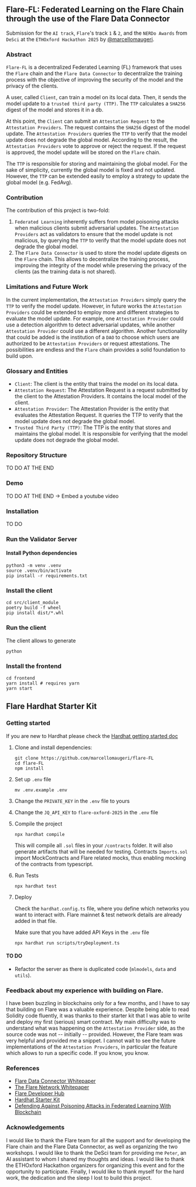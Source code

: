 ## Flare-FL: Federated Learning on the Flare Chain through the use of the Flare Data Connector
Submission for the `AI track`, `Flare`'s track `1` & `2`, and the `NERDo Awards` from `DeSci` at the `ETHOxford Hackathon 2025` by [@marcellomaugeri](https://github.com/marcellomaugeri).

### Abstract
`Flare-FL` is a decentralized Federated Learning (FL) framework that uses the `Flare` chain and the `Flare Data Connector` to decentralize the training process with the objective of improving the security of the model and the privacy of the clients.

A user, called `Client`, can train a model on its local data. Then, it sends the model update to a `trusted third party (TTP)`. The `TTP` calculates a `SHA256` digest of the model and stores it in a db.

At this point, the `Client` can submit an `Attestation Request` to the `Attestation Providers`. The request contains the `SHA256` digest of the model update. The `Attestation Providers` queries the `TTP` to verify that the model update does not degrade the global model. According to the result, the `Attestation Providers` vote to approve or reject the request.
If the request is approved, the model update will be stored on the `Flare` chain.

The `TTP` is responsible for storing and maintaining the global model. For the sake of simplicity, currently the global model is fixed and not updated. However, the `TTP` can be extended easily to employ a strategy to update the global model (e.g. FedAvg).

### Contribution

The contribution of this project is two-fold:
1. `Federated Learning` inherently suffers from model poisoning attacks when malicious clients submit adversarial updates. The `Attestation Providers` act as validators to ensure that the model update is not malicious, by querying the `TTP` to verify that the model update does not degrade the global model.
2. The `Flare Data Connector` is used to store the model update digests on the `Flare` chain. This allows to decentralize the training process, improving the integrity of the model while preserving the privacy of the clients (as the training data is not shared).

### Limitations and Future Work
In the current implementation, the `Attestation Providers` simply query the `TTP` to verify the model update. However, in future works the `Attestation Providers` could be extended to employ more and different strategies to evaluate the model update.
For example, one `Attestation Provider` could use a detection algorithm to detect adversarial updates, while another `Attestation Provider` could use a different algorithm.
Another functionality that could be added is the institution of a `DAO` to choose which users are authorized to be `Attestation Providers` or request attestations.
The possibilities are endless and the `Flare` chain provides a solid foundation to build upon.


### Glossary and Entities
- `Client`: The client is the entity that trains the model on its local data.
- `Attestation Request`: The Attestation Request is a request submitted by the client to the Attestation Providers. It contains the local model of the client.
- `Attestation Provider`: The Attestation Provider is the entity that evaluates the Attestation Request. It queries the TTP to verify that the model update does not degrade the global model.
- `Trusted Third Party (TTP)`: The TTP is the entity that stores and maintains the global model. It is responsible for verifying that the model update does not degrade the global model.

### Repository Structure

TO DO AT THE END

### Demo

TO DO AT THE END -> Embed a youtube video

### Installation

TO DO

### Run the Validator Server

#### Install Python dependencies
```console
python3 -m venv .venv
source .venv/bin/activate
pip install -r requirements.txt
```

### Install the client

```console
cd src/client_module
poetry build -f wheel
pip install dist/*.whl
```

### Run the client
The client allows to generate 

```console
python 
```

### Install the frontend

```console
cd frontend
yarn install # requires yarn
yarn start
```

## Flare Hardhat Starter Kit

### Getting started

If you are new to Hardhat please check the [Hardhat getting started doc](https://hardhat.org/hardhat-runner/docs/getting-started#overview)

1. Clone and install dependencies:

   ```console
   git clone https://github.com/marcellomaugeri/flare-FL
   cd flare-FL
   npm install
   ```

2. Set up `.env` file

   ```console
   mv .env.example .env
   ```

3. Change the `PRIVATE_KEY` in the `.env` file to yours

4. Change the `JQ_API_KEY` to `flare-oxford-2025` in the `.env` file

4. Compile the project

    ```console
    npx hardhat compile
    ```

    This will compile all `.sol` files in your `/contracts` folder. It will also generate artifacts that will be needed for testing. Contracts `Imports.sol` import MockContracts and Flare related mocks, thus enabling mocking of the contracts from typescript.

5. Run Tests

    ```console
    npx hardhat test
    ```

6. Deploy

    Check the `hardhat.config.ts` file, where you define which networks you want to interact with. Flare mainnet & test network details are already added in that file.

    Make sure that you have added API Keys in the `.env` file

   ```console
   npx hardhat run scripts/tryDeployment.ts
   ```

#### TO DO
- Refactor the server as there is duplicated code (`mlmodels`, `data` and `utils`).

### Feedback about my experience with building on Flare.
I have been buzzling in blockchains only for a few months, and I have to say that building on Flare was a valuable experience. Despite being able to read Solidity code fluently, it was thanks to their starter kit that I was able to write and deploy my first (serious) smart contract.
My main difficulty was to understand what was happening on the `Attestation Provider` side, as the source code was not -- initially -- provided. However, the Flare team was very helpful and provided me a snippet. I cannot wait to see the future implementations of the `Attestation Providers`, in particular the feature which allows to run a specific code. If you know, you know.

### References
- [Flare Data Connector Whitepaper](https://flare.network/wp-content/uploads/FDC_WP_14012025.pdf)
- [The Flare Network Whitepaper](https://flare.network/wp-content/uploads/Flare-White-Paper-v2.pdf)
- [Flare Developer Hub](https://dev.flare.network/)
- [Hardhat Starter Kit](https://github.com/flare-foundation/flare-hardhat-starter)
- [Defending Against Poisoning Attacks in Federated Learning With Blockchain](https://doi.org/10.1109/TAI.2024.3376651)

### Acknowledgements
I would like to thank the Flare team for all the support and for developing the Flare chain and the Flare Data Connector, as well as organizing the two workshops. I would like to thank the DeSci team for providing me `Peter`, an AI assistant to whom I shared my thoughts and ideas. I would like to thank the ETHOxford Hackathon organizers for organizing this event and for the opportunity to participate. Finally, I would like to thank myself for the hard work, the dedication and the sleep I lost to build this project.